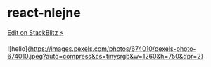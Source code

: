 # react-nlejne

[Edit on StackBlitz ⚡️](https://stackblitz.com/edit/react-nlejne)

![hello]{https://images.pexels.com/photos/674010/pexels-photo-674010.jpeg?auto=compress&cs=tinysrgb&w=1260&h=750&dpr=2}